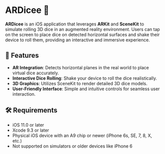 # ARDicee 🎲

**ARDicee** is an iOS application that leverages **ARKit** and **SceneKit** to simulate rolling 3D dice in an augmented reality environment. Users can tap on the screen to place dice on detected horizontal surfaces and shake their device to roll them, providing an interactive and immersive experience.

## 🧩 Features

- **AR Integration**: Detects horizontal planes in the real world to place virtual dice accurately.
- **Interactive Dice Rolling**: Shake your device to roll the dice realistically.
- **3D Graphics**: Utilizes SceneKit to render detailed 3D dice models.
- **User-Friendly Interface**: Simple and intuitive controls for seamless user interaction.
## 🛠 Requirements

- iOS 11.0 or later
- Xcode 9.3 or later
- Physical iOS device with an A9 chip or newer (iPhone 6s, SE, 7, 8, X, etc.)
- Not supported on simulators or older devices like iPhone 6

